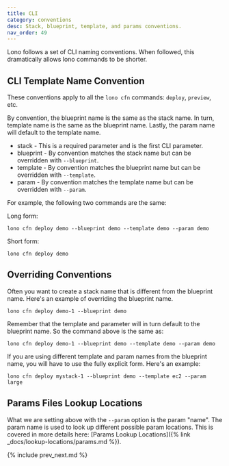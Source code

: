 ```yaml
---
title: CLI
category: conventions
desc: Stack, blueprint, template, and params conventions.
nav_order: 49
---
```


Lono follows a set of CLI naming conventions. When followed, this dramatically allows lono commands to be shorter.

## CLI Template Name Convention

These conventions apply to all the `lono cfn` commands: `deploy`, `preview`, etc.

By convention, the blueprint name is the same as the stack name. In turn, template name is the same as the blueprint name.  Lastly, the param name will default to the template name.

* stack - This is a required parameter and is the first CLI parameter.
* blueprint - By convention matches the stack name but can be overridden with `--blueprint`.
* template - By convention matches the blueprint name but can be overridden with `--template`.
* param - By convention matches the template name but can be overridden with `--param`.

For example, the following two commands are the same:

Long form:

    lono cfn deploy demo --blueprint demo --template demo --param demo

Short form:

    lono cfn deploy demo

## Overriding Conventions

Often you want to create a stack name that is different from the blueprint name. Here's an example of overriding the blueprint name.

    lono cfn deploy demo-1 --blueprint demo

Remember that the template and parameter will in turn default to the blueprint name. So the command above is the same as:

    lono cfn deploy demo-1 --blueprint demo --template demo --param demo

If you are using different template and param names from the blueprint name, you will have to use the fully explicit form. Here's an example:

    lono cfn deploy mystack-1 --blueprint demo --template ec2 --param large

## Params Files Lookup Locations

What we are setting above with the `--param` option is the param "name". The param name is used to look up different possible param locations. This is covered in more details here: [Params Lookup Locations]({% link _docs/lookup-locations/params.md %}).

{% include prev_next.md %}
